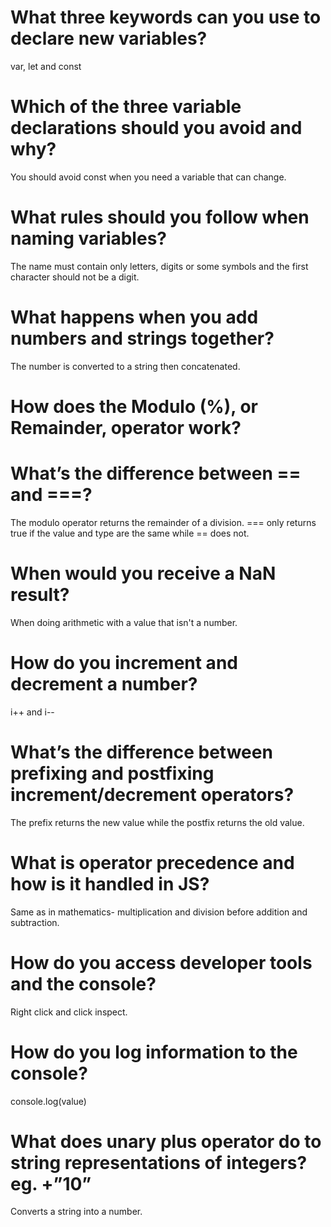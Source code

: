 # What three keywords can you use to declare new variables?
var, let and const
# Which of the three variable declarations should you avoid and why?
You should avoid const when you need a variable that can change.
# What rules should you follow when naming variables?
The name must contain only letters, digits or some symbols and the first character should not be a digit.
# What happens when you add numbers and strings together?
The number is converted to a string then concatenated.
# How does the Modulo (%), or Remainder, operator work?
# What’s the difference between == and ===?
The modulo operator returns the remainder of a division. === only returns true if the value and type are the same while == does not.
# When would you receive a NaN result?
When doing arithmetic with a value that isn't a number.
# How do you increment and decrement a number?
i++ and i--
# What’s the difference between prefixing and postfixing increment/decrement operators?
The prefix returns the new value while the postfix returns the old value.
# What is operator precedence and how is it handled in JS?
Same as in mathematics- multiplication and division before addition and subtraction.
# How do you access developer tools and the console?
Right click and click inspect.
# How do you log information to the console?
console.log(value)
# What does unary plus operator do to string representations of integers? eg. +”10”
Converts a string into a number.